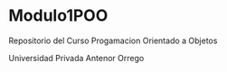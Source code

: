 # Modulo1POO
Repositorio del Curso Progamacion Orientado a Objetos

Universidad Privada Antenor Orrego
